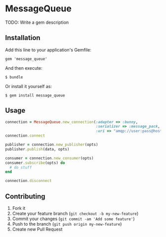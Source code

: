 # MessageQueue

TODO: Write a gem description

## Installation

Add this line to your application's Gemfile:

    gem 'message_queue'

And then execute:

    $ bundle

Or install it yourself as:

    $ gem install message_queue

## Usage

```ruby
connection = MessageQueue.new_connection(:adapter => :bunny,
                                         :serializer => :message_pack,
                                         :uri => "amqp://user:pass@host/vhost")
connection.connect

publisher = connection.new_publisher(opts)
publisher.publish(data, opts)

consumer = connection.new_consumer(opts)
consumer.subscribe(opts) do
  # do stuff
end

connection.disconnect
```

## Contributing

1. Fork it
2. Create your feature branch (`git checkout -b my-new-feature`)
3. Commit your changes (`git commit -am 'Add some feature'`)
4. Push to the branch (`git push origin my-new-feature`)
5. Create new Pull Request
